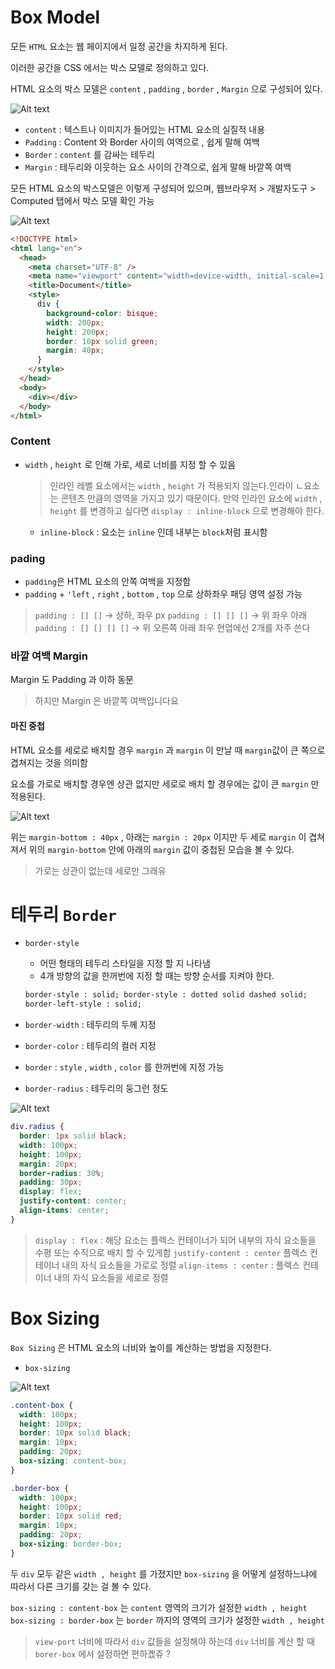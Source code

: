 # Box Model

모든 `HTML` 요소는 웹 페이지에서 일정 공간을 차지하게 된다.

이러한 공간을 CSS 에서는 박스 모델로 정의하고 있다.

HTML 요소의 박스 모델은 `content` , `padding` , `border` , `Margin` 으로 구성되어 있다.

![Alt text](image.png)

- `content` : 텍스트나 이미지가 들어있는 HTML 요소의 실질적 내용
- `Padding` : Content 와 Border 사이의 여역으로 , 쉽게 말해 여백
- `Border` : `content` 를 감싸는 테두리
- `Margin` : 테두리와 이웃하는 요소 사이의 간격으로, 쉽게 말해 바깥쪽 여백

모든 HTML 요소의 박스모델은 이렇게 구성되어 있으며, 웹브라우저 > 개발자도구 > Computed 탭에서 박스 모델 확인 가능

![Alt text](image-1.png)

```html
<!DOCTYPE html>
<html lang="en">
  <head>
    <meta charset="UTF-8" />
    <meta name="viewport" content="width=device-width, initial-scale=1.0" />
    <title>Document</title>
    <style>
      div {
        background-color: bisque;
        width: 200px;
        height: 200px;
        border: 10px solid green;
        margin: 40px;
      }
    </style>
  </head>
  <body>
    <div></div>
  </body>
</html>
```

### Content

- `width` , `height` 로 인해 가로, 세로 너비를 지정 할 수 있음
  > 인라인 레벨 요소에서는 `width` , `height` 가 적용되지 않는다.인라이 ㄴ요소는 콘텐츠 만큼의 영역을 가지고 있기 때문이다.
  > 만약 인라인 요소에 `width` , `height` 를 변경하고 싶다면 `display : inline-block` 으로 변경해야 한다.
  - `inline-block` : 요소는 `inline` 인데 내부는 `block`처럼 표시함

### pading

- `padding`은 HTML 요소의 안쪽 여백을 지정함
- `padding` + `'left` , `right` , `bottom` , `top` 으로 상하좌우 패딩 영역 설정 가능

> `padding : [] []` -> 상하, 좌우 px
> `padding : [] [] []` -> 위 좌우 아래
> `padding : [] [] [] []` -> 위 오른쪽 아래 좌우
> 현업에선 2개를 자주 쓴다

### 바깥 여백 Margin

Margin 도 Padding 과 이하 동문

> 하지만 Margin 은 바깥쪽 여백입니다요

#### 마진 중첩

HTML 요소를 세로로 배치할 경우 `margin` 과 `margin` 이 만날 때 `margin`값이 큰 쪽으로 겹쳐지는 것을 의미함

요소를 가로로 배치할 경우엔 상관 없지만 세로로 배치 할 경우에는 값이 큰 `margin` 만 적용된다.

![Alt text](image-2.png)

위는 `margin-bottom : 40px` , 아래는 `margin : 20px` 이지만 두 세로 `margin` 이 겹쳐져서 위의 `margin-bottom` 안에 아래의 `margin` 값이 중첩된 모습을 볼 수 있다.

> 가로는 상관이 없는데 세로만 그래유

# 테두리 `Border`

- `border-style`

  - 어떤 형태의 테두리 스타일을 지정 할 지 나타냄
  - 4개 방향의 값을 한꺼번에 지정 할 때는 방향 순서를 지켜야 한다.

  ```html
  border-style : solid; border-style : dotted solid dashed solid;
  border-left-style : solid;
  ```

- `border-width` : 테두리의 두께 지정
- `border-color` : 테두리의 컬러 지정
- `border` : `style` , `width` , `color` 를 한꺼번에 지정 가능
- `border-radius` : 테두리의 둥그런 정도

![Alt text](image-3.png)

```css
div.radius {
  border: 1px solid black;
  width: 100px;
  height: 100px;
  margin: 20px;
  border-radius: 30%;
  padding: 30px;
  display: flex;
  justify-content: center;
  align-items: center;
}
```

> `display : flex` : 해당 요소는 플렉스 컨테이너가 되어 내부의 자식 요소들을 수평 또는 수직으로 배치 할 수 있게함
> `justify-content : center` 플렉스 컨테이너 내의 자식 요소들을 가로로 정렬
> `align-items : center` : 플렉스 컨테이너 내의 자식 요소들을 세로로 정렬

# Box Sizing

`Box Sizing` 은 HTML 요소의 너비와 높이를 계산하는 방법을 지정한다.

- `box-sizing`

![Alt text](image-4.png)

```css
.content-box {
  width: 100px;
  height: 100px;
  border: 10px solid black;
  margin: 10px;
  padding: 20px;
  box-sizing: content-box;
}

.border-box {
  width: 100px;
  height: 100px;
  border: 10px solid red;
  margin: 10px;
  padding: 20px;
  box-sizing: border-box;
}
```

두 `div` 모두 같은 `width , height` 를 가졌지만 `box-sizing` 을 어떻게 설정하느냐에 따라서 다른 크기를 갖는 걸 볼 수 있다.

`box-sizing : content-box` 는 `content` 영역의 크기가 설정한 `width , height`
`box-sizing : border-box` 는 `border` 까지의 영역의 크기가 설정한 `width , height`

> `view-port` 너비에 따라서 `div` 값들을 설정해야 하는데 `div` 너비를 계산 할 때 `borer-box` 에서 설정하면 편하곘쥬 ?
